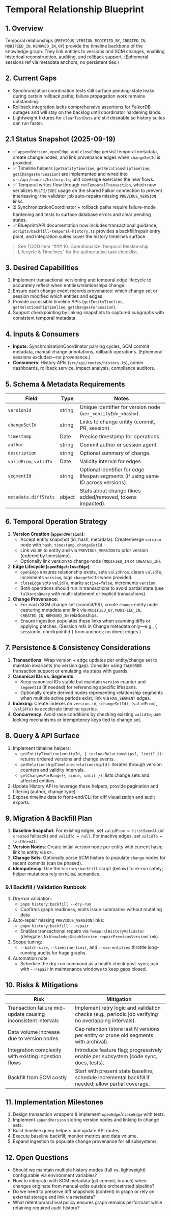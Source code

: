 # Temporal Relationship Blueprint

## 1. Overview
Temporal relationships (`PREVIOUS_VERSION`, `MODIFIED_BY`, `CREATED_IN`, `MODIFIED_IN`, `REMOVED_IN`, `OF`) provide the timeline backbone of the knowledge graph. They link entities to versions and SCM changes, enabling historical reconstruction, auditing, and rollback support. (Ephemeral sessions ref via metadata anchors; no persistent ties.)

## 2. Current Gaps
- Synchronization coordination tests still surface pending-state leaks during certain rollback paths; failure propagation work remains outstanding.
- Rollback integration lacks comprehensive assertions for FalkorDB outages and will stay on the backlog until coordinator hardening lands.
- Lightweight fixtures for `clearTestData` are still desirable so history suites can run faster.

## 2.1 Status Snapshot (2025-09-19)
- ✅ `appendVersion`, `openEdge`, and `closeEdge` persist temporal metadata, create change nodes, and link provenance edges when `changeSetId` is provided.
- ✅ Timeline helpers (`getEntityTimeline`, `getRelationshipTimeline`, `getChangesForSession`) are implemented and wired into `src/api/routes/history.ts`; unit coverage exercises the new flows.
- ✅ Temporal writes flow through `runTemporalTransaction`, which now serializes `MULTI/EXEC` usage on the shared Falkor connection to prevent interleaving; the validator job auto-repairs missing `PREVIOUS_VERSION` links.
- ⏳ SynchronizationCoordinator + rollback paths require failure-mode hardening and tests to surface database errors and clear pending states.
- ✅ Blueprint/API documentation now includes transactional guidance, `scripts/backfill-temporal-history.ts` provides a backfill/repair entry point, and integration suites cover the history timelines surface.

> See TODO item “### 10. Operationalize Temporal Relationship Lifecycle & Timelines” for the authoritative task checklist.

## 3. Desired Capabilities
1. Implement transactional versioning and temporal edge lifecycle to accurately reflect when entities/relationships change.
2. Ensure each change event records provenance: which change set or session modified which entities and edges.
3. Provide accessible timeline APIs (`getEntityTimeline`, `getRelationshipTimeline`, `getChangesForSession`).
4. Support checkpointing by linking snapshots to captured subgraphs with consistent temporal metadata.

## 4. Inputs & Consumers
- **Inputs**: SynchronizationCoordinator parsing cycles, SCM commit metadata, manual change annotations, rollback operations. (Ephemeral sessions excluded—no provenance.)
- **Consumers**: History APIs (`src/api/routes/history.ts`), admin dashboards, rollback service, impact analysis, compliance auditors.

## 5. Schema & Metadata Requirements
| Field | Type | Notes |
| --- | --- | --- |
| `versionId` | string | Unique identifier for version node (`ver_<entityId>_<hash>`).
| `changeSetId` | string | Links to change entity (commit, PR, session).
| `timestamp` | Date | Precise timestamp for operations.
| `author` | string | Commit author or session agent.
| `description` | string | Optional summary of change.
| `validFrom`, `validTo` | Date | Validity interval for edges.
| `segmentId` | string | Optional identifier for edge lifespan segments (if using same ID across versions).
| `metadata.diffStats` | object | Stats about change (lines added/removed, tokens impacted).

## 6. Temporal Operation Strategy
1. **Version Creation (`appendVersion`)**:
   - Accept entity snapshot (id, hash, metadata). Create/merge `version` node with `hash`, `timestamp`, `changeSetId`.
   - Link via `OF` to entity and via `PREVIOUS_VERSION` to prior version (ordered by timestamp).
   - Optionally link version to change node (`MODIFIED_IN` or `CREATED_IN`).
2. **Edge Lifecycle (`openEdge`/`closeEdge`)**:
   - `openEdge` ensures relationship exists, sets `validFrom`, clears `validTo`, increments `version`, logs `changeSetId` when provided.
   - `closeEdge` sets `validTo`, marks `active=false`, increments `version`.
   - Both operations should run in transactions to avoid partial state (use `falkordbQuery` with multi-statement or explicit transactions).
3. **Change Provenance**:
   - For each SCM change set (commit/PR), create `change` entity node capturing metadata and link via `MODIFIED_BY`, `MODIFIED_IN`, `CREATED_IN`, `REMOVED_IN` relationships.
   - Ensure ingestion populates these links when scanning diffs or applying patches. (Session refs in Change metadata only—e.g., { sessionId, checkpointId } from anchors; no direct edges.)

## 7. Persistence & Consistency Considerations
1. **Transactions**: Wrap version + edge updates per entity/change set to maintain invariants (no version gap). Consider using `FALKORDB` transaction support or emulating via steps with guards.
2. **Canonical IDs vs. Segments**:
   - Keep canonical IDs stable but maintain `version` counter and `segmentId` (if needed) for referencing specific lifespans.
   - Optionally create derived nodes representing relationship segments when multiple active periods exist; link via `HAS_SEGMENT` edges.
3. **Indexing**: Create indexes on `version.id`, `(changeSetId)`, `(validFrom)`, `(validTo)` to accelerate timeline queries.
4. **Concurrency**: Avoid race conditions by checking existing `validTo`; use locking mechanisms or idempotency keys tied to change set.

## 8. Query & API Surface
1. Implement timeline helpers:
   - `getEntityTimeline(entityId, { includeRelationships?, limit? })`: returns ordered versions and change events.
   - `getRelationshipTimeline(relationshipId)`: iterates through version counters and validity intervals.
   - `getChangesForRange({ since, until })`: lists change sets and affected entities.
2. Update History API to leverage these helpers; provide pagination and filtering (author, change type).
3. Expose timeline data to front-end/CLI for diff visualization and audit exports.

## 9. Migration & Backfill Plan
1. **Baseline Snapshot**: For existing edges, set `validFrom = firstSeenAt` (or `created` fallback) and `validTo = null`. For inactive edges, set `validTo = lastSeenAt`.
2. **Version Nodes**: Create initial version node per entity with current hash; link to entity via `OF`.
3. **Change Sets**: Optionally parse SCM history to populate `change` nodes for recent commits (can be phased).
4. **Idempotency**: Use the `history:backfill` script (below) to re-run safely; helper mutations rely on `MERGE` semantics.

### 9.1 Backfill / Validation Runbook
1. Dry-run validation:
   - `pnpm history:backfill --dry-run`
   - Confirms graph readiness, emits issue summaries without mutating data.
2. Auto-repair missing `PREVIOUS_VERSION` links:
   - `pnpm history:backfill --repair`
   - Enables transactional repairs via `TemporalHistoryValidator` (delegates to `KnowledgeGraphService.repairPreviousVersionLink`).
3. Scope tuning:
   - `--batch-size`, `--timeline-limit`, and `--max-entities` throttle long-running audits for huge graphs.
4. Automation note:
   - Schedule the dry-run command as a health check post-sync; pair with `--repair` in maintenance windows to keep gaps closed.

## 10. Risks & Mitigations
| Risk | Mitigation |
| --- | --- |
| Transaction failure mid-update causing inconsistent intervals | Implement retry logic and validation checks (e.g., periodic job verifying no overlapping intervals). |
| Data volume increase due to version nodes | Cap retention (store last N versions per entity or prune old segments with archival). |
| Integration complexity with existing ingestion flows | Introduce feature flag; progressively enable per subsystem (code sync, docs, tests). |
| Backfill from SCM costly | Start with present state baseline; schedule incremental backfill if needed; allow partial coverage. |

## 11. Implementation Milestones
1. Design transaction wrappers & implement `openEdge`/`closeEdge` with tests.
2. Implement `appendVersion` storing version nodes and linking to change sets.
3. Build timeline query helpers and update API routes.
4. Execute baseline backfill; monitor metrics and data volume.
5. Expand ingestion to populate change provenance for all subsystems.

## 12. Open Questions
- Should we maintain multiple history modes (full vs. lightweight) configurable via environment variables?
- How to integrate with SCM metadata (git commit, branch) when changes originate from manual edits outside orchestrated pipeline?
- Do we need to preserve diff snapshots (content) in graph or rely on external storage and link via metadata?
- What retention/archival policy ensures graph remains performant while retaining required audit history?
